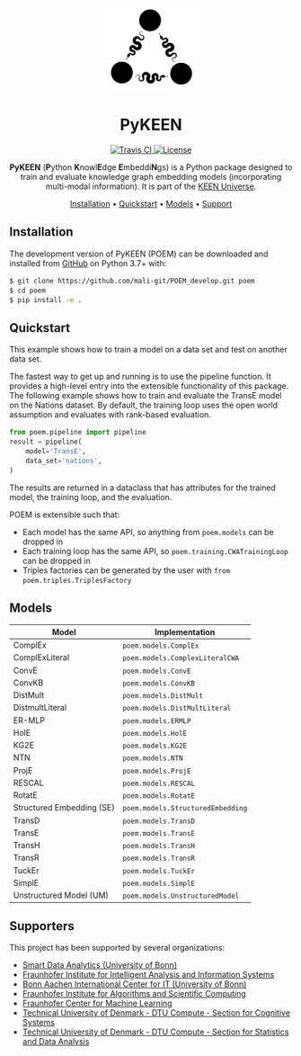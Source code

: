 <p align="center">
  <img src="docs/source/logo.png" height="150">
</p>

<h1 align="center">
  PyKEEN
</h1>

<p align="center">
  <a href="https://travis-ci.com/mali-git/POEM_develop">
    <img src="https://travis-ci.com/mali-git/POEM_develop.svg?token=2tyMYiCcZbjqYscNWXwZ&branch=master"
         alt="Travis CI">
  </a>  
         
  <a href='https://opensource.org/licenses/MIT'>
    <img src='https://img.shields.io/badge/License-MIT-blue.svg' alt='License'/>
  </a>
</p>
  
<p align="center">
    <b>PyKEEN</b> (<b>P</b>ython <b>K</b>nowl<b>E</b>dge <b>E</b>mbeddi<b>N</b>gs) is a Python package designed to
    train and evaluate knowledge graph embedding models (incorporating multi-modal information). It is part of the
    <a href="https://github.com/SmartDataAnalytics/PyKEEN">KEEN Universe</a>.
</p>

<p align="center">
  <a href="#installation">Installation</a> •
  <a href="#quickstart">Quickstart</a> •
  <a href="#models">Models</a> •
  <a href="#supporters">Support</a>
</p>


## Installation

The development version of PyKEEN (POEM) can be downloaded and installed from 
[GitHub](https://github.com/mali-git/POEM_develop) on Python 3.7+ with:

```bash
$ git clone https://github.com/mali-git/POEM_develop.git poem
$ cd poem
$ pip install -e .
```

## Quickstart

This example shows how to train a model on a data set and test on another data set.

The fastest way to get up and running is to use the pipeline function. It
provides a high-level entry into the extensible functionality of this package.
The following example shows how to train and evaluate the TransE model on the
Nations dataset. By default, the training loop uses the open world assumption
and evaluates with rank-based evaluation.

```python
from poem.pipeline import pipeline
result = pipeline(
    model='TransE',
    data_set='nations',
)
```

The results are returned in a dataclass that has attributes for the trained
model, the training loop, and the evaluation.

POEM is extensible such that:

- Each model has the same API, so anything from ``poem.models`` can be dropped in
- Each training loop has the same API, so ``poem.training.CWATrainingLoop`` can be dropped in
- Triples factories can be generated by the user with ``from poem.triples.TriplesFactory``

## Models

| Model                     | Implementation                      |
| ------------------------- | ----------------------------------- |
| ComplEx                   | ``poem.models.ComplEx``             |
| ComplExLiteral            | ``poem.models.ComplexLiteralCWA``   |
| ConvE                     | ``poem.models.ConvE``               |
| ConvKB                    | ``poem.models.ConvKB``              |
| DistMult                  | ``poem.models.DistMult``            |
| DistmultLiteral           | ``poem.models.DistMultLiteral``     |
| ER-MLP                    | ``poem.models.ERMLP``               |
| HolE                      | ``poem.models.HolE``                |
| KG2E                      | ``poem.models.KG2E``                |
| NTN                       | ``poem.models.NTN``                 |
| ProjE                     | ``poem.models.ProjE``               |
| RESCAL                    | ``poem.models.RESCAL``              |
| RotatE                    | ``poem.models.RotatE``              |
| Structured Embedding (SE) | ``poem.models.StructuredEmbedding`` |
| TransD                    | ``poem.models.TransD``              |
| TransE                    | ``poem.models.TransE``              |
| TransH                    | ``poem.models.TransH``              |
| TransR                    | ``poem.models.TransR``              |
| TuckEr                    | ``poem.models.TuckEr``              |
| SimplE                    | ``poem.models.SimplE``              |
| Unstructured Model (UM)   | ``poem.models.UnstructuredModel``   |

## Supporters

This project has been supported by several organizations:

- [Smart Data Analytics (University of Bonn)](http://sda.cs.uni-bonn.de)
- [Fraunhofer Institute for Intelligent Analysis and Information Systems](https://www.iais.fraunhofer.de)
- [Bonn Aachen International Center for IT (University of Bonn)](http://www.b-it-center.de)
- [Fraunhofer Institute for Algorithms and Scientific Computing](https://www.scai.fraunhofer.de)
- [Fraunhofer Center for Machine Learning](https://www.cit.fraunhofer.de/de/zentren/maschinelles-lernen.html)
- [Technical University of Denmark - DTU Compute - Section for Cognitive Systems](https://www.compute.dtu.dk/english/research/research-sections/cogsys)
- [Technical University of Denmark - DTU Compute - Section for Statistics and Data Analysis](https://www.compute.dtu.dk/english/research/research-sections/stat)
